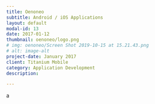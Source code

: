 ```yaml
---
title: Oenoneo
subtitle: Android / iOS Applications
layout: default
modal-id: 13
date: 2017-01-12
thumbnail: oenoneo/logo.png
# img: oenoneo/Screen Shot 2019-10-15 at 15.21.43.png
# alt: image-alt
project-date: January 2017
client: Titanium Mobile
category: Application Development
description:  

---
```

a